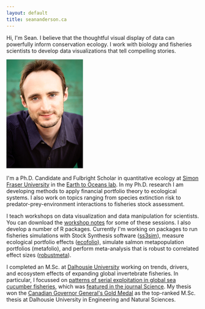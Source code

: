 ```yaml
---
layout: default
title: seananderson.ca
---
```



Hi, I'm Sean. I believe that the thoughtful visual display of  data can powerfully inform conservation ecology. 
I work with biology and fisheries scientists to develop data visualizations that tell compelling stories. 

<img src="images/sean_anderson_400x568.jpg" alt="Sean C. Anderson" width="200" height="284" class="headshot"/>

I'm a Ph.D. Candidate and Fulbright Scholar in quantitative ecology at [Simon Fraser University](http://sfu.ca) in the [Earth to Oceans lab](http://earth2ocean.org). In my Ph.D. research I am developing methods to apply financial portfolio theory to ecological systems. I also work on topics ranging from species extinction risk to predator-prey-environment interactions to fisheries stock assessment.

<!--My current interests range from -->
<!--My broader research interests include species' extinction risk,-->
<!--large-scale fisheries' development patterns, and assessing the global-->
<!--status of data-poor fisheries.-->


I teach workshops on data visualization and data manipulation for scientists. You can download the [workshop notes](/cv.html#teaching) for some of these sessions. I also develop a number of R packages. Currently I'm working on packages to run fisheries simulations with Stock Synthesis software ([ss3sim](https://github.com/seananderson/ss3sim)), measure ecological portfolio effects ([ecofolio](https://github.com/seananderson/ecofolio)), simulate salmon metapopulation portfolios (metafolio), and perform meta-analysis that is robust to correlated effect sizes ([robustmeta](https://github.com/seananderson/robustmeta)). 

I completed an M.Sc. at [Dalhousie University](http://dal.ca/) working on trends, drivers, and ecosystem effects of expanding global invertebrate fisheries. In particular, I focussed on [patterns of serial exploitation in global sea cucumber fisheries](http://dx.doi.org/10.1111/j.1467-2979.2010.00397.x), which was [featured in the journal Science](http://www.sciencemag.org/content/331/6014/129.1.full). My thesis won the [Canadian Governor General's Gold Medal](http://www.gg.ca/honour.aspx?id=75057&t=1&;ln=Anderson) as the top-ranked M.Sc. thesis at Dalhousie University in Engineering and Natural Sciences.

<!--I'm a bit nuts about using the right tool for the job.-->
